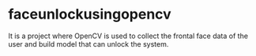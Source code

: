 # faceunlockusingopencv
It is a project where OpenCV is used to collect the frontal face data of the user and build model that can unlock the system.
